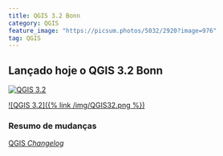 ```yaml
---
title: QGIS 3.2 Bonn
category: QGIS
feature_image: "https://picsum.photos/5032/2920?image=976"
tag: QGIS
---
```

## Lançado hoje o QGIS 3.2 Bonn
[![QGIS 3.2](https://github.com/geosaber/r4geo/raw/gh-pages/img/QGIS32.png)](https://qgis.org)

[![QGIS 3.2]({% link /img/QGIS32.png %})](https://qgis.org)

### Resumo de mudanças
[QGIS *Changelog*](http://changelog.qgis.org/en/qgis/version/3.2.0)
